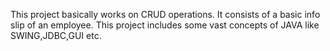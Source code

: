 This project basically works on CRUD operations.
It consists of a basic info slip of an employee.
This project includes some vast concepts of JAVA like SWING,JDBC,GUI etc.
